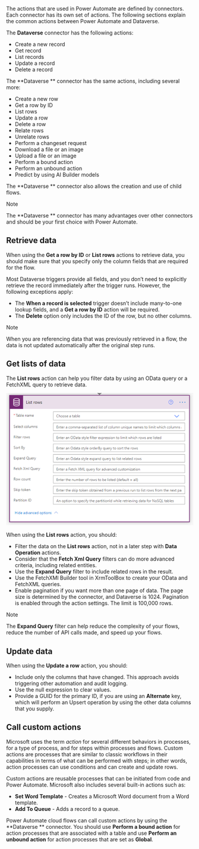The actions that are used in Power Automate are defined by connectors. Each connector has its own set of actions. The following sections explain the common actions between Power Automate and Dataverse.

The **Dataverse** connector has the following actions:

- Create a new record
- Get record
- List records
- Update a record
- Delete a record

The **Dataverse ** connector has the same actions, including several more:
- Create a new row
- Get a row by ID
- List rows
- Update a row
- Delete a row
- Relate rows
- Unrelate rows
- Perform a changeset request
- Download a file or an image
- Upload a file or an image
- Perform a bound action
- Perform an unbound action
- Predict by using AI Builder models

The **Dataverse ** connector also allows the creation and use of child flows.

> [!NOTE]
> The **Dataverse ** connector has many advantages over other connectors and should be your first choice with Power Automate.

## Retrieve data

When using the **Get a row by ID** or **List rows** actions to retrieve data, you should make sure that you specify only the column fields that are required for the flow.

Most Dataverse triggers provide all fields, and you don’t need to explicitly retrieve the record immediately after the trigger runs. However, the following exceptions apply:

- The **When a record is selected** trigger doesn’t include many-to-one lookup fields, and a **Get a row by ID** action will be required.
- The **Delete** option only includes the ID of the row, but no other columns.

> [!NOTE]
> When you are referencing data that was previously retrieved in a flow, the data is not updated automatically after the original step runs.

## Get lists of data

The **List rows** action can help you filter data by using an OData query or a FetchXML query to retrieve data.

![Screenshot showing the List rows action.](../media/3-list-rows-action.png)

When using the **List rows** action, you should:

- Filter the data on the **List rows** action, not in a later step with **Data Operation** actions.
- Consider that the **Fetch Xml Query** filters can do more advanced criteria, including related entities.
- Use the **Expand Query** filter to include related rows in the result.
- Use the FetchXMl Builder tool in XrmToolBox to create your OData and FetchXML queries.
- Enable pagination if you want more than one page of data. The page size is determined by the connector, and Dataverse is 1024. Pagination is enabled through the action settings. The limit is 100,000 rows.

> [!NOTE]
> The **Expand Query** filter can help reduce the complexity of your flows, reduce the number of API calls made, and speed up your flows.

## Update data

When using the **Update a row** action, you should:

- Include only the columns that have changed. This approach avoids triggering other automation and audit logging.
- Use the null expression to clear values.
- Provide a GUID for the primary ID, if you are using an **Alternate** key, which will perform an Upsert operation by using the other data columns that you supply.

## Call custom actions

Microsoft uses the term *action* for several different behaviors in processes, for a type of process, and for steps within processes and flows. Custom actions are processes that are similar to classic workflows in their capabilities in terms of what can be performed with steps; in other words, action processes can use conditions and can create and update rows.

Custom actions are reusable processes that can be initiated from code and Power Automate. Microsoft also includes several built-in actions such as:

- **Set Word Template** - Creates a Microsoft Word document from a Word template.
- **Add To Queue** - Adds a record to a queue.

Power Automate cloud flows can call custom actions by using the **Dataverse ** connector. You should use **Perform a bound action** for action processes that are associated with a table and use **Perform an unbound action** for action processes that are set as **Global**.

